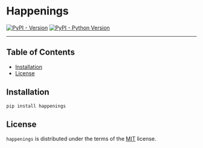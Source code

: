# Happenings

[![PyPI - Version](https://img.shields.io/pypi/v/happenings.svg)](https://pypi.org/project/happenings)
[![PyPI - Python Version](https://img.shields.io/pypi/pyversions/happenings.svg)](https://pypi.org/project/happenings)

-----

## Table of Contents

- [Installation](#installation)
- [License](#license)

## Installation

```console
pip install happenings
```

## License

`happenings` is distributed under the terms of the [MIT](https://spdx.org/licenses/MIT.html) license.
